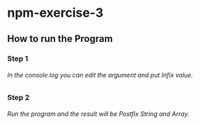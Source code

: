 # npm-exercise-3
## How to run the Program

### Step 1
###### In the console.log you can edit the argument and put Infix value.
### Step 2
###### Run the program and the result will be Postfix String and Array.
